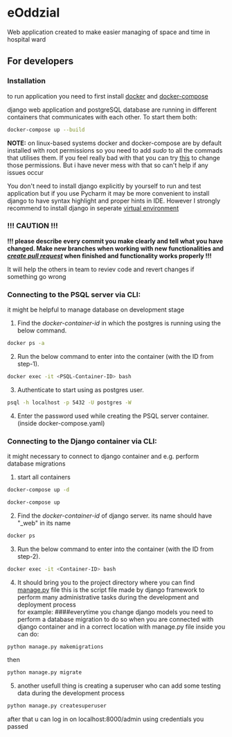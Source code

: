# eOddzial
Web application created to make easier managing of space and time in hospital ward

## For developers

### Installation
to run application you need to first install [docker](https://docs.docker.com/engine/install/) and [docker-compose](https://docs.docker.com/compose/install/)

django web application and postgreSQL database are running in different containers that communicates with each other. To start them both:

```bash
docker-compose up --build
```

**NOTE:** on linux-based systems docker and docker-compose are by default installed with root permissions so you need to add _sudo_ to all the commads that utilises them.
If you feel really bad with that you can try [this](https://docs.docker.com/engine/install/linux-postinstall/) to change those permissions. But i have never mess with that so can't help if any issues occur

You don't need to install django explicitly by yourself to run and test application but if you use Pycharm it may be more convenient to install django to have syntax highlight and proper hints in IDE.
However I strongly recommend to install django in seperate [virtual environment](https://docs.python.org/3/tutorial/venv.html)

### !!! CAUTION !!!
**!!! please describe every commit you make clearly and tell what you have changed. Make new branches when working with new functionalities and [_create pull request_](https://github.com/AMrozik/eOddzial/pulls) when finished and functionality works properly !!!**

It will help the others in team to reviev code and revert changes if something go wrong


### Connecting to the PSQL server via CLI:

it might be helpful to manage database on development stage

1. Find the _docker-container-id_ in which the postgres is running using the below command.
```bash
docker ps -a
```
2. Run the below command to enter into the container (with the ID from step-1).
```bash
docker exec -it <PSQL-Container-ID> bash
```
3. Authenticate to start using as postgres user.
```bash
psql -h localhost -p 5432 -U postgres -W
```
4. Enter the password used while creating the PSQL server container. (inside docker-compose.yaml)



### Connecting to the Django container via CLI:

it might necessary to connect to django container and e.g. perform database migrations

1. start all containers
```bash
docker-compose up -d 
```

```bash
docker-compose up 
```
2. Find the _docker-container-id_ of django server. its name should have "_web" in its name
```bash
docker ps
```
3. Run the below command to enter into the container (with the ID from step-2).
```bash
docker exec -it <Container-ID> bash
```
4. It should bring you to the project directory where you can find [manage.py](https://docs.djangoproject.com/en/3.2/ref/django-admin/) file
this is the script file made by django framework to perform many administrative tasks during the development and deployment process <br>
   for example:
   ####everytime you change django models you need to perform a database migration
to do so when you are connected with django container and in a correct location with manage.py file inside
you can do:
```bash
python manage.py makemigrations
```
then
```bash
python manage.py migrate
```

5. another usefull thing is creating a superuser who can add some testing data during the development process
```bash
python manage.py createsuperuser
```

after that u can log in on localhost:8000/admin using credentials you passed
